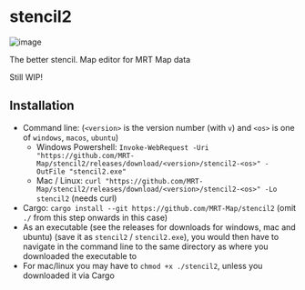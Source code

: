 # stencil2

![image](https://user-images.githubusercontent.com/61975820/197353273-73204a75-7ee3-410c-9d96-3a1d77fd8786.png)


The better stencil. Map editor for MRT Map data

Still WIP!

## Installation
* Command line: (`<version>` is the version number (with `v`) and `<os>` is one of `windows`, `macos`, `ubuntu`)
  * Windows Powershell: `Invoke-WebRequest -Uri "https://github.com/MRT-Map/stencil2/releases/download/<version>/stencil2-<os>" -OutFile "stencil2.exe"`
  * Mac / Linux: `curl "https://github.com/MRT-Map/stencil2/releases/download/<version>/stencil2-<os>" -Lo stencil2` (needs curl)
* Cargo: `cargo install --git https://github.com/MRT-Map/stencil2` (omit `./` from this step onwards in this case)
* As an executable (see the releases for downloads for windows, mac and ubuntu) (save it as `stencil2` / `stencil2.exe`), you would then have to navigate in the command line to the same directory as where you downloaded the executable to
* For mac/linux you may have to `chmod +x ./stencil2`, unless you downloaded it via Cargo
